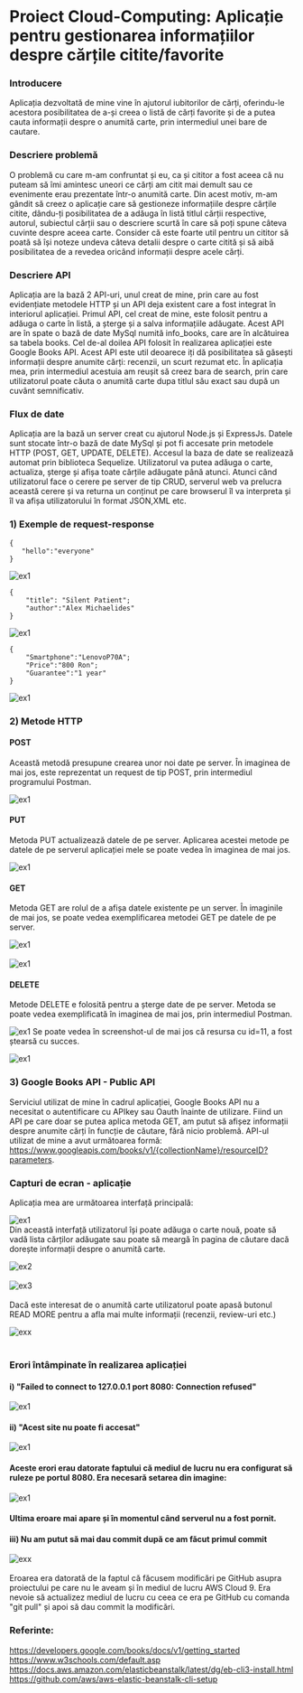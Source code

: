  # Proiect Cloud-Computing: Aplicație pentru gestionarea informațiilor despre cărțile citite/favorite
                                    
 ### Introducere

Aplicația dezvoltată de mine vine în ajutorul iubitorilor de cărți, oferindu-le acestora posibilitatea de a-și creea o listă de cărți favorite și de a putea cauta informații despre o anumită carte, prin intermediul unei bare de cautare.

 ### Descriere problemă
 O problemă cu care m-am confruntat și eu, ca și cititor a fost aceea că nu puteam să îmi amintesc uneori ce cărți am citit mai demult sau ce evenimente erau prezentate într-o anumită carte.
 Din acest motiv, m-am gândit să creez o aplicație care să gestioneze informațiile despre cărțile citite, dându-ți posibilitatea de a adăuga în listă titlul cărții respective, autorul, subiectul cărții sau o descriere scurtă în care să poți spune câteva cuvinte despre aceea carte. 
 Consider că este foarte util pentru un cititor să poată să își noteze undeva câteva detalii despre o carte citită și să aibă posibilitatea de a revedea oricând informații despre acele cărți. 
 ### Descriere API
 Aplicația are la bază 2 API-uri, unul creat de mine, prin care au fost evidențiate metodele HTTP și un API deja existent care a fost integrat în interiorul aplicației.
 Primul API, cel creat de mine, este folosit pentru a adăuga o carte în listă, a șterge și a salva informațiile adăugate.
 Acest API are în spate o bază de date MySql numită info_books, care are în alcătuirea sa tabela books.
 Cel de-al doilea API folosit în realizarea aplicației este Google Books API. Acest API este util deoarece iți dă posibilitatea să găsești informații despre anumite cărți: recenzii, un scurt rezumat etc. În aplicația mea, prin intermediul acestuia am reușit să creez bara de search, prin care utilizatorul poate căuta o anumită carte dupa titlul său exact sau după un cuvânt semnificativ.
 
 ### Flux de date
 Aplicația are la bază un server creat cu ajutorul Node.js și ExpressJs. Datele sunt stocate într-o bază de date MySql și pot fi accesate prin metodele HTTP (POST, GET, UPDATE, DELETE). Accesul la baza de date se realizează automat prin biblioteca Sequelize.
Utilizatorul va putea adăuga o carte, actualiza, șterge și afișa toate cărțile adăugate până atunci.
Atunci când utilizatorul face o cerere pe server de tip CRUD, serverul web va prelucra această cerere și va returna un conținut pe care browserul îl va interpreta și îl va afișa utilizatorului în format JSON,XML etc.
 ### 1) Exemple de request-response 
 ```
 { 
    "hello":"everyone"
 }
 ```
 
  ![ex1](example1.PNG) 
   
 ```
 {
     "title": "Silent Patient";
     "author":"Alex Michaelides"
 }
 ```
 ![ex1](example2.PNG) <br/>
 ```
 {
     "Smartphone":"LenovoP70A";
     "Price":"800 Ron";
     "Guarantee":"1 year"
 }
 
 ```
 ![ex1](example3.PNG)  
 ### 2) Metode HTTP
  #### POST 
  Această metodă presupune crearea unor noi date pe server. În imaginea de mai jos, este reprezentat un request de tip POST, prin intermediul programului Postman.  
  
  ![ex1](postmethod.PNG)  
  #### PUT
  Metoda PUT actualizează datele de pe server. Aplicarea acestei metode pe datele de pe serverul aplicației mele se poate vedea în imaginea de mai jos.  
  
  ![ex1](putmethods.PNG)  
  #### GET
  Metoda GET are rolul de a afișa datele existente pe un server. În imaginile de mai jos, se poate vedea exemplificarea metodei GET pe datele de pe server.  
  
  ![ex1](getmethod.PNG)   <br/><br/> 
  ![ex1](getmethod7.PNG)  
  #### DELETE
  Metode DELETE e folosită pentru a șterge date de pe server. Metoda se poate vedea exemplificată în imaginea de mai jos, prin intermediul Postman.  
  
   ![ex1](deletemethod.PNG) 
   Se poate vedea în screenshot-ul de mai jos că resursa cu id=11, a fost ștearsă cu succes.  
   
   ![ex1](allbooks.PNG)  
 ### 3) Google Books API - Public API
 Serviciul utilizat de mine în cadrul aplicației, Google Books API nu a necesitat o autentificare cu APIkey sau Oauth înainte de utilizare. Fiind un API pe care doar se putea aplica metoda GET, am putut să afișez informații despre anumite cărți în funcție de căutare, fără nicio problemă. API-ul utilizat de mine a avut următoarea formă: https://www.googleapis.com/books/v1/{collectionName}/resourceID?parameters.  
 ### Capturi de ecran - aplicație
 Aplicația mea are următoarea interfață principală:  
 
 ![ex1](ecranprincipal.PNG)  
 Din această interfață utilizatorul își poate adăuga o carte nouă, poate să vadă lista cărților adăugate sau poate să meargă în pagina de căutare dacă dorește informații despre o anumită carte.  
 
 ![ex2](ecranlista.PNG) <br/><br/> 
 ![ex3](ecransearch.PNG)  <br/><br/>
 Dacă este interesat de o anumită carte utilizatorul poate apasă butonul READ MORE pentru a afla mai multe informații (recenzii, review-uri etc.)  
 
 ![exx](readmore.PNG) <br/><br/>
 
 
 ### Erori întâmpinate în realizarea aplicației
  #### i) "Failed to connect to 127.0.0.1 port 8080: Connection refused"  
   ![ex1](error1.PNG)   
  #### ii) "Acest site nu poate fi accesat"
   ![ex1](error1.1.PNG)  
 #### Aceste erori erau datorate faptului că mediul de lucru nu era configurat să ruleze pe portul 8080. Era necesară setarea din imagine:
  ![ex1](solve1.PNG) 
 #### Ultima eroare mai apare și în momentul când serverul nu a fost pornit.
 #### iii) Nu am putut să mai dau commit după ce am făcut primul commit  
 ![exx](errorcommit.PNG) <br/><br/>
 Eroarea era datorată de la faptul că făcusem modificări pe GitHub asupra proiectului pe care nu le aveam și în mediul de lucru AWS Cloud 9. Era nevoie să actualizez mediul de lucru cu ceea ce era pe GitHub cu comanda "git pull" și apoi să dau commit la modificări.
   
  
  
 
 
 ### Referinte:
 https://developers.google.com/books/docs/v1/getting_started   
 https://www.w3schools.com/default.asp  
 https://docs.aws.amazon.com/elasticbeanstalk/latest/dg/eb-cli3-install.html  
 https://github.com/aws/aws-elastic-beanstalk-cli-setup

